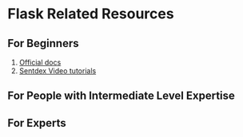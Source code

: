 # Flask Related Resources

## For Beginners

1.  [Official docs](http://flask.pocoo.org/docs/1.0/)
2. [Sentdex Video tutorials](https://www.youtube.com/watch?v=Lv1fv-HmkQo&list=PLQVvvaa0QuDc_owjTbIY4rbgXOFkUYOUB)

## For People with Intermediate Level Expertise

## For Experts
